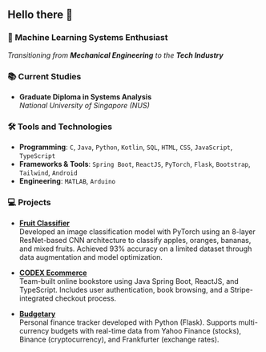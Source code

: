 ## Hello there 👋

### 🚀 Machine Learning Systems Enthusiast

*Transitioning from **Mechanical Engineering** to the **Tech Industry***

### 📚 Current Studies

- **Graduate Diploma in Systems Analysis**  
  *National University of Singapore (NUS)*

### 🛠️ Tools and Technologies

- **Programming**: `C`, `Java`, `Python`, `Kotlin`, `SQL`, `HTML`, `CSS`, `JavaScript`,
  `TypeScript`  
- **Frameworks & Tools**: `Spring Boot`, `ReactJS`, `PyTorch`, `Flask`, `Bootstrap`,
  `Tailwind`, `Android`
- **Engineering**: `MATLAB`, `Arduino`

### 💻 Projects

- [**Fruit Classifier**](https://github.com/Ammmoe/Fruit-Classifier)  
  Developed an image classification model with PyTorch using an 8-layer
  ResNet-based CNN architecture to classify apples, oranges, bananas, and mixed
  fruits. Achieved 93% accuracy on a limited dataset through data augmentation
  and model optimization.

- [**CODEX Ecommerce**](https://github.com/GDIPSA60-Team-5/simba-ecommerce)  
  Team-built online bookstore using Java Spring Boot, ReactJS, and TypeScript.
  Includes user authentication, book browsing, and a Stripe-integrated checkout process.

- [**Budgetary**](https://github.com/Ammmoe/Budgetary)  
  Personal finance tracker developed with Python (Flask). Supports
  multi-currency budgets with real-time data from Yahoo Finance (stocks),
  Binance (cryptocurrency), and Frankfurter (exchange rates).
